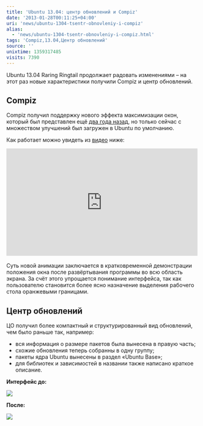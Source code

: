 ```yaml
---
title: 'Ubuntu 13.04: центр обновлений и Compiz'
date: '2013-01-28T00:11:25+04:00'
uri: 'news/ubuntu-1304-tsentr-obnovleniy-i-compiz'
alias: 
  - 'news/ubuntu-1304-tsentr-obnovleniy-i-compiz.html'
tags: 'Compiz,13.04,Центр обновлений'
source: ''
unixtime: 1359317485
visits: 7390
---
```

Ubuntu 13.04 Raring Ringtail продолжает радовать изменениями – на этот раз новые характеристики получили Compiz и центр обновлений.

## Compiz

Compiz получил поддержку нового эффекта максимизации окон, который был представлен ещё [два года назад](https://bugs.launchpad.net/ayatana-design/+bug/689792), но только сейчас с множеством улучшений был загружен в Ubuntu по умолчанию.

Как работает можно увидеть из [видео](http://www.youtube.com/watch?v=L62ZBU1o_7A&feature=player_embedded) ниже:

<iframe width="500" height="281" src="http://www.youtube.com/embed/L62ZBU1o_7A" frameborder="0" allowfullscreen=""></iframe> 

Суть новой анимации заключается в кратковременной демонстрации положения окна после развёртывания программы во всю область экрана. За счёт этого упрощается понимание интерфейса, так как пользователю становится более ясно назначение выделения рабочего стола оранжевыми границами.

## Центр обновлений

ЦО получил более компактный и структурированный вид обновлений, чем было раньше так, например:

*   вся информация о размере пакетов была вынесена в правую часть;
*   схожие обновления теперь собранны в одну группу;
*   пакеты ядра Ubuntu вынесены в раздел «Ubuntu Base»;
*   для библиотек и зависимостей в названии также написано краткое описание.

**Интерфейс до:**

[![](img/2013/01/28/00-00/ubuntu-13-04-8421241606-o.jpg)](img/2013/01/28/00-00/ubuntu-13-04-8421241606-o.jpg)

**После:**

[![](img/2013/01/28/00-00/ubuntu-13-04-2-8421241486-o.jpg)](img/2013/01/28/00-00/ubuntu-13-04-2-8421241486-o.jpg)
